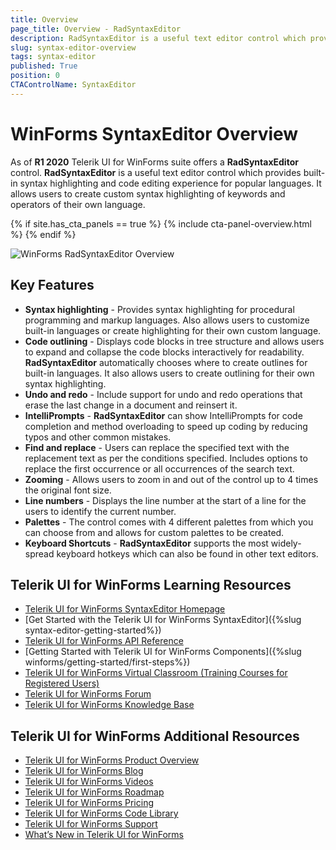 ```yaml
---
title: Overview
page_title: Overview - RadSyntaxEditor
description: RadSyntaxEditor is a useful text editor control which provides built-in syntax highlighting and code editing experience
slug: syntax-editor-overview
tags: syntax-editor
published: True
position: 0
CTAControlName: SyntaxEditor
---
```


# WinForms SyntaxEditor Overview

As of **R1 2020** Telerik UI for WinForms suite offers a **RadSyntaxEditor** control. **RadSyntaxEditor** is a useful text editor control which provides built-in syntax highlighting and code editing experience for popular languages. It allows users to create custom syntax highlighting of keywords and operators of their own language.

{% if site.has_cta_panels == true %}
{% include cta-panel-overview.html %}
{% endif %}

![WinForms RadSyntaxEditor Overview](images/syntax-editor-overview001.png)

## Key Features

* **Syntax highlighting** - Provides syntax highlighting for procedural programming and markup languages. Also allows users to customize built-in languages or create highlighting for their own custom language. 
* **Code outlining** - Displays code blocks in tree structure and allows users to expand and collapse the code blocks interactively for readability. **RadSyntaxEditor** automatically chooses where to create outlines for built-in languages. It also allows users to create outlining for their own syntax highlighting. 
* **Undo and redo** - Include support for undo and redo operations that erase the last change in a document and reinsert it. 
* **IntelliPrompts** - **RadSyntaxEditor** can show IntelliPrompts for code completion and method overloading to speed up coding by reducing typos and other common mistakes.
* **Find and replace** - Users can replace the specified text with the replacement text as per the conditions specified. Includes options to replace the first occurrence or all occurrences of the search text.
* **Zooming** - Allows users to zoom in and out of the control up to 4 times the original font size.
* **Line numbers** - Displays the line number at the start of a line for the users to identify the current number.
* **Palettes** - The control comes with 4 different palettes from which you can choose from and allows for custom palettes to be created.
* **Keyboard Shortcuts** - **RadSyntaxEditor** supports the most widely-spread keyboard hotkeys which can also be found in other text editors.


## Telerik UI for WinForms Learning Resources
* [Telerik UI for WinForms SyntaxEditor Homepage](https://www.telerik.com/products/winforms/syntax-editor.aspx)
* [Get Started with the Telerik UI for WinForms SyntaxEditor]({%slug syntax-editor-getting-started%})
* [Telerik UI for WinForms API Reference](https://docs.telerik.com/devtools/winforms/api/)
* [Getting Started with Telerik UI for WinForms Components]({%slug winforms/getting-started/first-steps%})
* [Telerik UI for WinForms Virtual Classroom (Training Courses for Registered Users)](https://learn.telerik.com/learn/course/external/view/elearning/17/TelerikUIforWinForms) 
* [Telerik UI for WinForms Forum](https://www.telerik.com/forums/winforms)
* [Telerik UI for WinForms Knowledge Base](https://docs.telerik.com/devtools/winforms/knowledge-base)


## Telerik UI for WinForms Additional Resources
* [Telerik UI for WinForms Product Overview](https://www.telerik.com/products/winforms.aspx)
* [Telerik UI for WinForms Blog](https://www.telerik.com/blogs/desktop-winforms)
* [Telerik UI for WinForms Videos](https://www.telerik.com/videos/product/winforms)
* [Telerik UI for WinForms Roadmap](https://www.telerik.com/support/whats-new/winforms/roadmap)
* [Telerik UI for WinForms Pricing](https://www.telerik.com/purchase/individual/winforms.aspx)
* [Telerik UI for WinForms Code Library](https://www.telerik.com/support/code-library/winforms)
* [Telerik UI for WinForms Support](https://www.telerik.com/support/winforms)
* [What’s New in Telerik UI for WinForms](https://www.telerik.com/support/whats-new/winforms)


